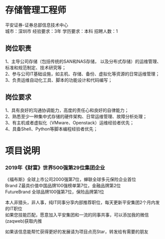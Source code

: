 # 存储管理工程师
平安证券-证券总部信息技术中心  
城市：深圳市 经验要求：3年 学历要求：本科  招聘人数：1

## 岗位职责
1、主导公司存储（包括传统的SAN和NAS存储， 以及分布式存储）的运维管理、标准和规范制定、技术研究等；   
2、参与公司IT基础设施，如主机、存储、备份、虚拟化等资源的日常运维管理；   
3、负责运维自动化工具、脚本的功能设计和代码编写；

## 岗位要求
1、具有良好的沟通协调能力，高度的责任心和良好的自律能力；   
2、熟悉至少一种集中式存储的硬件架构、日常运维管理、故障分析处理；   
3、有主机或者虚拟化（VMware、Openstack）运维经验者优先；   
4、具备Shell、Python等脚本编程经验者优先；

# 项目说明

### 2019年《财富》世界500强第29位集团企业
《福布斯》全球上市公司2000强第7位，蝉联全球多元保险企业首位  
Brand Z最具价值中国品牌100强榜单第7位，金融品牌第2位  
FutureBrand 全球品牌100强第7位，保险品牌第1位

本人非猎头，非人事，纯IT同事分享内部推荐职位，每天更新平安集团2个月内发的IT职位  
如果您技能匹配，愿意加入平安集团和一流的同事共事，可以添加我的微信(zaqweb)获取内推 

如果该信息能帮忙获得更好的发展请为项目点亮Star，转发给有需要的朋友




